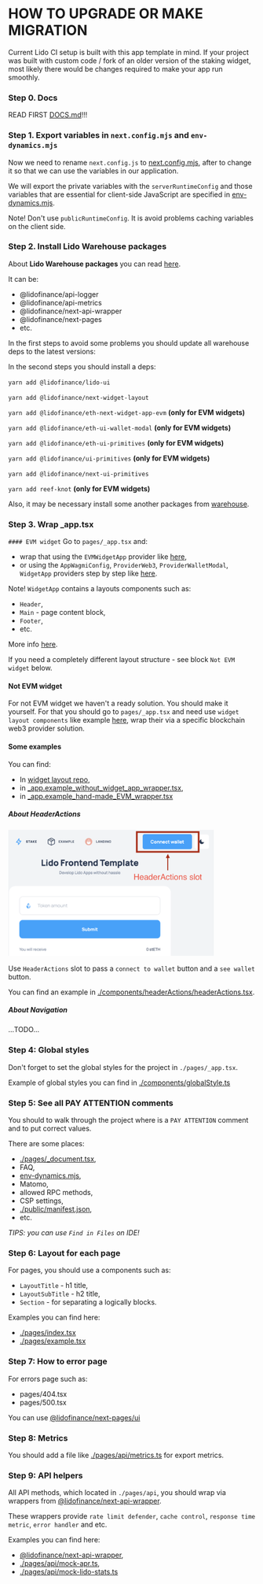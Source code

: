 # HOW TO UPGRADE OR MAKE MIGRATION

Current Lido CI setup is built with this app template in mind.
If your project was built with custom code / fork of an older version of the staking widget,
most likely there would be changes required to make your app run smoothly.

### Step 0. Docs

READ FIRST [DOCS.md](./DOCS.md)!!!

### Step 1. Export variables in `next.config.mjs` and `env-dynamics.mjs`

Now we need to rename `next.config.js` to [next.config.mjs](./next.config.mjs),
after to change it so that we can use the variables in our application.

We will export the private variables with the `serverRuntimeConfig` and
those variables that are essential for client-side JavaScript are specified in [env-dynamics.mjs](./env-dynamics.mjs).

Note! Don't use `publicRuntimeConfig`. It is avoid problems caching variables on the client side.

### Step 2. Install Lido Warehouse packages

About **Lido Warehouse packages** you can read [here](https://github.com/lidofinance/warehouse).

It can be:

- @lidofinance/api-logger
- @lidofinance/api-metrics
- @lidofinance/next-api-wrapper
- @lidofinance/next-pages
- etc.

In the first steps to avoid some problems you should update all warehouse deps to the latest versions:

In the second steps you should install a deps:

`yarn add @lidofinance/lido-ui`

`yarn add @lidofinance/next-widget-layout`

`yarn add @lidofinance/eth-next-widget-app-evm` **(only for EVM widgets)**

`yarn add @lidofinance/eth-ui-wallet-modal` **(only for EVM widgets)**

`yarn add @lidofinance/eth-ui-primitives` **(only for EVM widgets)**

`yarn add @lidofinance/ui-primitives` **(only for EVM widgets)**

`yarn add @lidofinance/next-ui-primitives`

`yarn add reef-knot` **(only for EVM widgets)**

Also, it may be necessary install some another packages from [warehouse](https://github.com/lidofinance/warehouse).

### Step 3. Wrap \_app.tsx

`#### EVM widget`
Go to `pages/_app.tsx` and:

- wrap that using the `EVMWidgetApp` provider like [here](https://github.com/lidofinance/warehouse/tree/main/packages/eth/next/widget-app-evm#use-evm-wrapper),
- or using the `AppWagmiConfig`, `ProviderWeb3`, `ProviderWalletModal`, `WidgetApp` providers step by step like [here](https://github.com/lidofinance/warehouse/tree/main/packages/eth/next/widget-app-evm#use-evm-wrapper).

Note! `WidgetApp` contains a layouts components such as:

- `Header`,
- `Main` - page content block,
- `Footer`,
- etc.

More info [here](https://github.com/lidofinance/warehouse/tree/main/packages/next/widget-layout).

If you need a completely different layout structure - see block `Not EVM widget` below.

#### Not EVM widget

For not EVM widget we haven't a ready solution. You should make it yourself.
For that you should go to `pages/_app.tsx` and need use `widget layout components` like example [here](https://github.com/lidofinance/warehouse/tree/main/packages/next/widget-layout#getting-started),
wrap their via a specific blockchain web3 provider solution.

#### Some examples

You can find:

- In [widget layout repo](https://github.com/lidofinance/warehouse/tree/main/packages/next/widget-layout#getting-started),
- in [\_app.example_without_widget_app_wrapper.tsx](./pages/_app.example_without_widget_app_wrapper.tsx),
- in [\_app.example_hand-made_EVM_wrapper.tsx](./pages/_app.example_hand-made_EVM_wrapper.tsx)

##### About HeaderActions

<img height="256" src="./.github/assets/HeaderActionsSlot.png">

Use `HeaderActions` slot to pass a `connect to wallet` button and a `see wallet` button.

You can find an example in [./components/headerActions/headerActions.tsx](./components/headerActions/headerActions.tsx).

##### About Navigation

...TODO...

### Step 4: Global styles

Don't forget to set the global styles for the project in `./pages/_app.tsx`.

Example of global styles you can find in [./components/globalStyle.ts](./components/globalStyle.ts)

### Step 5: See all PAY ATTENTION comments

You should to walk through the project where is a `PAY ATTENTION` comment and to put correct values.

There are some places:

- [./pages/\_document.tsx](./pages/_document.tsx),
- FAQ,
- [env-dynamics.mjs](env-dynamics.mjs),
- Matomo,
- allowed RPC methods,
- CSP settings,
- [./public/manifest.json](./public/manifest.json),
- etc.

_TIPS: you can use `Find in Files` on IDE!_

### Step 6: Layout for each page

For pages, you should use a components such as:

- `LayoutTitle` - h1 title,
- `LayoutSubTitle` - h2 title,
- `Section` - for separating a logically blocks.

Examples you can find here:

- [./pages/index.tsx](./pages/index.tsx)
- [./pages/example.tsx](./pages/example.tsx)

### Step 7: How to error page

For errors page such as:

- pages/404.tsx
- pages/500.tsx

You can use [@lidofinance/next-pages/ui](https://github.com/lidofinance/warehouse/tree/main/packages/next/pages)

### Step 8: Metrics

You should add a file like [./pages/api/metrics.ts](./pages/api/metrics.ts) for export metrics.

### Step 9: API helpers

All API methods, which located in `./pages/api`, you should wrap via wrappers from [@lidofinance/next-api-wrapper](https://github.com/lidofinance/warehouse/tree/main/packages/next/api-wrapper).

These wrappers provide `rate limit defender`, `cache control`, `response time metric`, `error handler` and etc.

Examples you can find here:

- [@lidofinance/next-api-wrapper](https://github.com/lidofinance/warehouse/tree/main/packages/next/api-wrapper),
- [./pages/api/mock-apr.ts](./pages/api/mock-apr.ts),
- [./pages/api/mock-lido-stats.ts](./pages/api/mock-lido-stats.ts)

